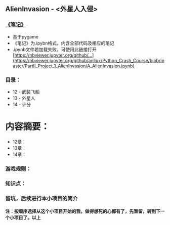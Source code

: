 ## AlienInvasion - <外星人入侵>

### [《笔记》](https://github.com/anliux/Python_Crash_Course/blob/master/PartII_Project_1_AlienInvasion/A_AlienInvasion.ipynb)
* 基于pygame
* 《笔记》为.ipybn格式，内含全部代码及相应的笔记
* .ipynb文件若加载失败，可使用此链接打开 [https://nbviewer.jupyter.org/github/...](https://nbviewer.jupyter.org/github/anliux/Python_Crash_Course/blob/master/PartII_Project_1_AlienInvasion/A_AlienInvasion.ipynb)

### 目录：
* 12 - 武装飞船
* 13 - 外星人
* 14 - 计分

# 内容摘要：
* 12章：
* 13章：
* 14章：

### 游戏规则：
### 知识点：
### 留坑，后续进行本小项目的简介
#### 注：按顺序选择从这个小项目开始的我，做得想死的心都有了，先暂留，转到下一个小项目了。以上
